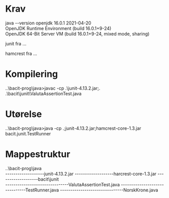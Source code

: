 # Krav
java  --version
openjdk 16.0.1 2021-04-20 \
OpenJDK Runtime Environment (build 16.0.1+9-24) \
OpenJDK 64-Bit Server VM (build 16.0.1+9-24, mixed mode, sharing) 

junit fra ...

hamcrest fra ...

# Kompilering
..\bacit-prog\java>javac -cp .\junit-4.13.2.jar;. .\bacit\junit\ValutaAssertionTest.java

# Utørelse
..\bacit-prog\java>java -cp .;junit-4.13.2.jar;hamcrest-core-1.3.jar bacit.junit.TestRunner

# Mappestruktur
..\bacit-prog\java\
-------------------junit-4.13.2.jar
-------------------harcrest-core-1.3.jar
-------------------bacit\junit\
-------------------------------ValutaAssertionTest.java
-------------------------------TestRunner.java
-------------------------------NorskKrone.java

